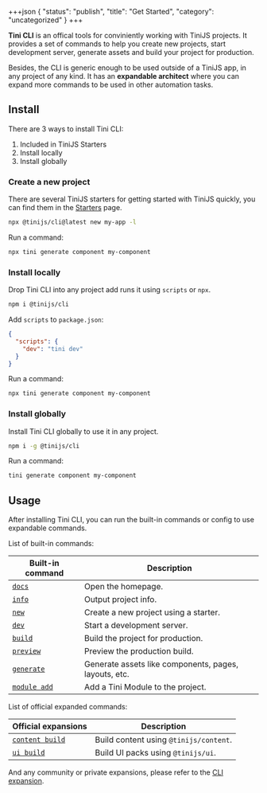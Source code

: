 +++json
{
  "status": "publish",
  "title": "Get Started",
  "category": "uncategorized"
}
+++

**Tini CLI** is an offical tools for conviniently working with TiniJS projects. It provides a set of commands to help you create new projects, start development server, generate assets and build your project for production.

Besides, the CLI is generic enough to be used outside of a TiniJS app, in any project of any kind. It has an **expandable architect** where you can expand more commands to be used in other automation tasks.

## Install

There are 3 ways to install Tini CLI:
1. Included in TiniJS Starters
2. Install locally
3. Install globally

### Create a new project

There are several TiniJS starters for getting started with TiniJS quickly, you can find them in the [Starters](/framework/get-started) page.

```bash
npx @tinijs/cli@latest new my-app -l
```

Run a command:

```bash
npx tini generate component my-component
```

### Install locally

Drop Tini CLI into any project add runs it using `scripts` or `npx`.

```bash
npm i @tinijs/cli
```

Add `scripts` to `package.json`:

```json
{
  "scripts": {
    "dev": "tini dev"
  }
}
```

Run a command:

```bash
npx tini generate component my-component
```

### Install globally

Install Tini CLI globally to use it in any project.

```bash
npm i -g @tinijs/cli
```

Run a command:

```bash
tini generate component my-component
```

## Usage

After installing Tini CLI, you can run the built-in commands or config to use expandable commands.

List of built-in commands:

| Built-in command | Description |
| --- | --- |
| [`docs`](/cli/docs) | Open the homepage. |
| [`info`](/cli/info) | Output project info. |
| [`new`](/cli/new) | Create a new project using a starter. |
| [`dev`](/cli/dev) | Start a development server. |
| [`build`](/cli/build) | Build the project for production. |
| [`preview`](/cli/preview) | Preview the production build. |
| [`generate`](/cli/generate) | Generate assets like components, pages, layouts, etc. |
| [`module add`](/cli/module-add) | Add a Tini Module to the project. |

List of official expanded commands:

| Official expansions | Description |
| --- | --- |
| [`content build`](/cli/content-build) | Build content using `@tinijs/content`. |
| [`ui build`](/cli/ui-build) | Build UI packs using `@tinijs/ui`. |

And any community or private expansions, please refer to the [CLI expansion](/cli/expansion).
